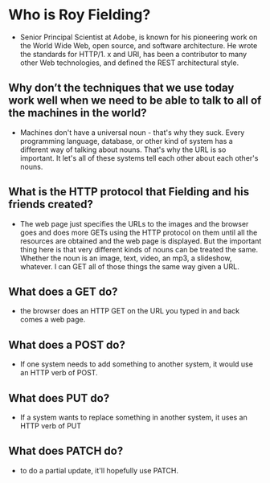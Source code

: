 # Who is Roy Fielding?

- Senior Principal Scientist at Adobe, is known for his pioneering work on the World Wide Web, open source, and software architecture. He wrote the standards for HTTP/1. x and URI, has been a contributor to many other Web technologies, and defined the REST architectural style.

## Why don’t the techniques that we use today work well when we need to be able to talk to all of the machines in the world?

- Machines don't have a universal noun - that's why they suck. Every programming language, database, or other kind of system has a different way of talking about nouns. That's why the URL is so important. It let's all of these systems tell each other about each other's nouns.

## What is the HTTP protocol that Fielding and his friends created?

- The web page just specifies the URLs to the images and the browser goes and does more GETs using the HTTP protocol on them until all the resources are obtained and the web page is displayed. But the important thing here is that very different kinds of nouns can be treated the same. Whether the noun is an image, text, video, an mp3, a slideshow, whatever. I can GET all of those things the same way given a URL.

## What does a GET do?

- the browser does an HTTP GET on the URL you typed in and back comes a web page.

## What does a POST do?

- If one system needs to add something to another system, it would use an HTTP verb of POST.

## What does PUT do?

- If a system wants to replace something in another system, it uses an HTTP verb of PUT

## What does PATCH do?

- to do a partial update, it'll hopefully use PATCH.